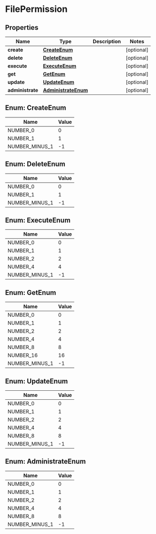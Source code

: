 

# FilePermission


## Properties

Name | Type | Description | Notes
------------ | ------------- | ------------- | -------------
**create** | [**CreateEnum**](#CreateEnum) |  |  [optional]
**delete** | [**DeleteEnum**](#DeleteEnum) |  |  [optional]
**execute** | [**ExecuteEnum**](#ExecuteEnum) |  |  [optional]
**get** | [**GetEnum**](#GetEnum) |  |  [optional]
**update** | [**UpdateEnum**](#UpdateEnum) |  |  [optional]
**administrate** | [**AdministrateEnum**](#AdministrateEnum) |  |  [optional]



## Enum: CreateEnum

Name | Value
---- | -----
NUMBER_0 | 0
NUMBER_1 | 1
NUMBER_MINUS_1 | -1



## Enum: DeleteEnum

Name | Value
---- | -----
NUMBER_0 | 0
NUMBER_1 | 1
NUMBER_MINUS_1 | -1



## Enum: ExecuteEnum

Name | Value
---- | -----
NUMBER_0 | 0
NUMBER_1 | 1
NUMBER_2 | 2
NUMBER_4 | 4
NUMBER_MINUS_1 | -1



## Enum: GetEnum

Name | Value
---- | -----
NUMBER_0 | 0
NUMBER_1 | 1
NUMBER_2 | 2
NUMBER_4 | 4
NUMBER_8 | 8
NUMBER_16 | 16
NUMBER_MINUS_1 | -1



## Enum: UpdateEnum

Name | Value
---- | -----
NUMBER_0 | 0
NUMBER_1 | 1
NUMBER_2 | 2
NUMBER_4 | 4
NUMBER_8 | 8
NUMBER_MINUS_1 | -1



## Enum: AdministrateEnum

Name | Value
---- | -----
NUMBER_0 | 0
NUMBER_1 | 1
NUMBER_2 | 2
NUMBER_4 | 4
NUMBER_8 | 8
NUMBER_MINUS_1 | -1



